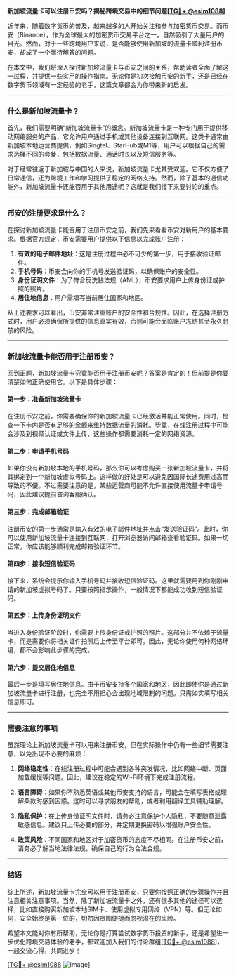 **新加坡流量卡可以注册币安吗？揭秘跨境交易中的细节问题[[TG💪+ @esim1088](https://t.me/s/esim1088)]**

近年来，随着数字货币的普及，越来越多的人开始关注和参与加密货币交易。而币安（Binance），作为全球最大的加密货币交易平台之一，自然吸引了大量用户的目光。然而，对于一些跨境用户来说，是否能够使用新加坡的流量卡顺利注册币安，却成了一个亟待解答的问题。

在本文中，我们将深入探讨新加坡流量卡与币安之间的关系，帮助读者全面了解这一过程，并提供一些实用的操作指南。无论你是初次接触币安的新手，还是已经在数字货币领域有一定经验的老手，这篇文章都会为你带来新的启发。

---

### 什么是新加坡流量卡？

首先，我们需要明确“新加坡流量卡”的概念。新加坡流量卡是一种专门用于提供移动网络服务的产品，它允许用户通过手机或其他设备连接到互联网。这类卡通常由新加坡本地运营商提供，例如Singtel、StarHub或M1等，用户可以根据自己的需求选择不同的套餐，包括数据流量、通话时长以及短信服务等。

对于经常往返于新加坡与中国的人来说，新加坡流量卡尤其受欢迎。它不仅方便了日常通信，还为跨境工作和学习提供了稳定的网络支持。然而，除了基本的通信功能外，新加坡流量卡还能否用于其他用途呢？这就是我们接下来要讨论的重点。

---

### 币安的注册要求是什么？

在探讨新加坡流量卡能否用于注册币安之前，我们先来看看币安对新用户的基本要求。根据官方规定，币安需要用户提供以下信息以完成账户注册：

1. **有效的电子邮件地址**：这是注册过程中必不可少的第一步，用于接收验证邮件。
2. **手机号码**：币安会向你的手机号发送验证码，以确保账户的安全性。
3. **身份证明文件**：为了符合反洗钱法规（AML），币安要求用户上传身份证或护照的照片。
4. **居住地信息**：用户需填写当前居住国家和地区。

从上述要求可以看出，币安非常注重账户的安全性和合规性。因此，在选择注册方式时，用户必须确保所提供的信息真实有效，否则可能会面临账户冻结甚至永久封禁的风险。

---

### 新加坡流量卡能否用于注册币安？

回到正题，新加坡流量卡究竟能否用于注册币安呢？答案是肯定的！但前提是你要清楚如何正确使用它。以下是具体步骤：

#### 第一步：准备新加坡流量卡
在注册币安之前，你需要确保你的新加坡流量卡已经激活并能正常使用。同时，检查一下卡内是否有足够的余额来维持数据流量的消耗。毕竟，在线注册过程中可能会涉及到视频认证或文件上传，这些操作都需要消耗一定的网络资源。

#### 第二步：申请手机号码
如果你没有新加坡本地的手机号码，那么你可以考虑购买一张新加坡流量卡，并将其绑定到一个新加坡虚拟号码上。这样做的好处是可以避免因国际长途费用过高而导致的不便。不过需要注意的是，某些运营商可能不允许直接使用流量卡申请号码，因此建议提前咨询客服确认。

#### 第三步：完成邮箱验证
注册币安的第一步通常是输入有效的电子邮件地址并点击“发送验证码”。此时，你可以使用新加坡流量卡连接到互联网，打开浏览器访问邮箱查看验证码。如果一切正常，你应该能够顺利完成邮箱验证环节。

#### 第四步：接收短信验证码
接下来，系统会提示你输入手机号码并接收短信验证码。这里就需要用到你刚刚申请的新加坡虚拟号码了。只要按照指示操作，一般情况下都能成功收到短信验证码。

#### 第五步：上传身份证明文件
当进入身份验证阶段时，你需要上传身份证或护照的照片。这部分并不依赖于流量卡，而是需要你将相关证件拍照后上传至平台即可。因此，无论你使用何种网络环境，都不会影响此步骤的完成。

#### 第六步：提交居住地信息
最后一步是填写居住地信息。由于币安支持多个国家和地区，因此即使你是通过新加坡流量卡进行注册，也完全不用担心会出现地域限制的问题。只需如实填写相关信息即可。

---

### 需要注意的事项

虽然理论上新加坡流量卡可以用来注册币安，但在实际操作中仍有一些细节需要注意，以免出现不必要的麻烦：

1. **网络稳定性**：在线注册过程中可能会遇到各种突发情况，比如网络中断、页面加载缓慢等问题。因此，建议在稳定的Wi-Fi环境下完成注册流程。
   
2. **语言障碍**：如果你不熟悉英语或其他币安支持的语言，可能会在填写表格或理解条款时感到困惑。这时可以寻求朋友的帮助，或者利用翻译工具辅助理解。

3. **隐私保护**：在上传身份证明文件时，请务必注意保护个人隐私，不要随意泄露敏感信息。建议只上传必要的部分，并定期更换密码以增强账户安全性。

4. **政策风险**：不同国家和地区对于加密货币的态度不尽相同。在注册币安之前，请务必了解当地法律法规，确保自己的行为合法合规。

---

### 结语

综上所述，新加坡流量卡完全可以用于注册币安，只要你按照正确的步骤操作并且注意相关注意事项。当然，除了新加坡流量卡之外，还有很多其他的途径可以选择，比如直接购买新加坡本地SIM卡、使用虚拟专用网络（VPN）等。但无论如何，安全始终是第一位的，切勿因贪图便捷而忽视潜在的风险。

希望本文能对你有所帮助，无论你是打算尝试数字货币投资的新手，还是希望进一步优化跨境交易体验的老手，都欢迎加入我们的讨论群组[[TG💪+ @esim1088](https://t.me/s/esim1088)]，一起交流心得，共同进步！

[[TG💪+ @esim1088](https://t.me/s/esim1088) ![Image](https://i.postimg.cc/4NQfJmqS/Snipaste-2025-05-13-00-14-12.png)]